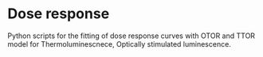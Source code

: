 # Dose response
Python scripts for the fitting of dose response curves with OTOR and TTOR model for Thermoluminescnece, Optically stimulated luminescence.
